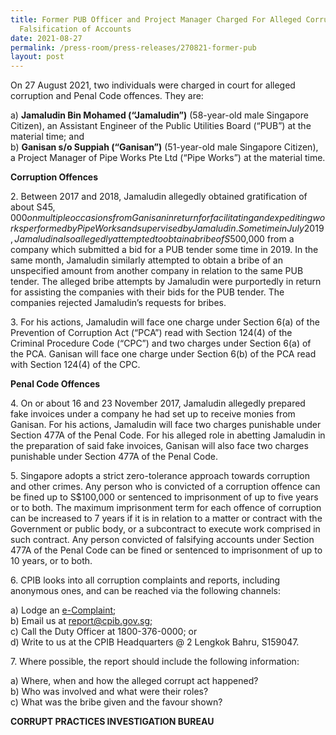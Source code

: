 ```yaml
---
title: Former PUB Officer and Project Manager Charged For Alleged Corruption and
  Falsification of Accounts
date: 2021-08-27
permalink: /press-room/press-releases/270821-former-pub
layout: post
---
```


On 27 August 2021, two individuals were charged in court for alleged corruption and Penal Code offences. They are:

a)    **Jamaludin Bin Mohamed (“Jamaludin”)** (58-year-old male Singapore Citizen), an Assistant Engineer of the Public Utilities Board (“PUB”) at the material time; and <br>
b)    **Ganisan s/o Suppiah (“Ganisan”)** (51-year-old male Singapore Citizen), a Project Manager of Pipe Works Pte Ltd (“Pipe Works”) at the material time.

**Corruption Offences**
	
2\.         Between 2017 and 2018, Jamaludin allegedly obtained gratification of about S$45,000 on multiple occasions from Ganisan in return for facilitating and expediting works performed by Pipe Works and supervised by Jamaludin. Sometime in July 2019, Jamaludin also allegedly attempted to obtain a bribe of S$500,000 from a company which submitted a bid for a PUB tender some time in 2019. In the same month, Jamaludin similarly attempted to obtain a bribe of an unspecified amount from another company in relation to the same PUB tender. The alleged bribe attempts by Jamaludin were purportedly in return for assisting the companies with their bids for the PUB tender. The companies rejected Jamaludin’s requests for bribes.

3\.         For his actions, Jamaludin will face one charge under Section 6(a) of the Prevention of Corruption Act (“PCA”) read with Section 124(4) of the Criminal Procedure Code (“CPC”) and two charges under Section 6(a) of the PCA. Ganisan will face one charge under Section 6(b) of the PCA read with Section 124(4) of the CPC.

**Penal Code Offences**

4\.         On or about 16 and 23 November 2017, Jamaludin allegedly prepared fake invoices under a company he had set up to receive monies from Ganisan. For his actions, Jamaludin will face two charges punishable under Section 477A of the Penal Code. For his alleged role in abetting Jamaludin in the preparation of said fake invoices, Ganisan will also face two charges punishable under Section 477A of the Penal Code.

5\.         Singapore adopts a strict zero-tolerance approach towards corruption and other crimes. Any person who is convicted of a corruption offence can be fined up to S$100,000 or sentenced to imprisonment of up to five years or to both. The maximum imprisonment term for each offence of corruption can be increased to 7 years if it is in relation to a matter or contract with the Government or public body, or a subcontract to execute work comprised in such contract. Any person convicted of falsifying accounts under Section 477A of the Penal Code can be fined or sentenced to imprisonment of up to 10 years, or to both.

6\.         CPIB looks into all corruption complaints and reports, including anonymous ones, and can be reached via the following channels:

a) Lodge an [e-Complaint](/e-services/e-complaint-for-corrupt-conduct);<br>
b) Email us at <a href="mailto:report@cpib.gov.sg" class="spamspan">report@cpib.gov.sg</a>;<br>
c) Call the Duty Officer at 1800-376-0000; or<br>
d) Write to us at the CPIB Headquarters @ 2 Lengkok Bahru, S159047.

7\.        Where possible, the report should include the following information:

a) Where, when and how the alleged corrupt act happened?<br>
b) Who was involved and what were their roles?<br>
c) What was the bribe given and the favour shown?

**CORRUPT PRACTICES INVESTIGATION BUREAU**